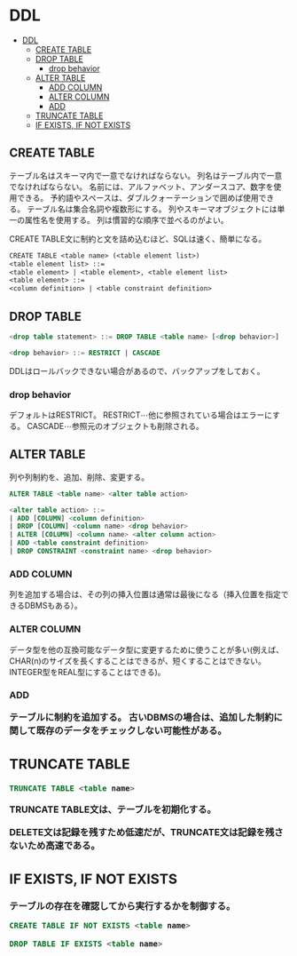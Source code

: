 # DDL

- [DDL](#ddl)
  - [CREATE TABLE](#create-table)
  - [DROP TABLE](#drop-table)
    - [drop behavior](#drop-behavior)
  - [ALTER TABLE](#alter-table)
    - [ADD COLUMN](#add-column)
    - [ALTER COLUMN](#alter-column)
    - [ADD](#add-)
  - [TRUNCATE TABLE](#truncate-table)
  - [IF EXISTS, IF NOT EXISTS](#if-exists-if-not-exists)

## CREATE TABLE

テーブル名はスキーマ内で一意でなければならない。
列名はテーブル内で一意でなければならない。
名前には、アルファベット、アンダースコア、数字を使用できる。
予約語やスペースは、ダブルクォーテーションで囲めば使用できる。
テーブル名は集合名詞や複数形にする。
列やスキーマオブジェクトには単一の属性名を使用する。
列は慣習的な順序で並べるのがよい。

CREATE TABLE文に制約と文を詰め込むほど、SQLは速く、簡単になる。

```txt
CREATE TABLE <table name> (<table element list>)
<table element list> ::=
<table element> | <table element>, <table element list>
<table element> ::=
<column definition> | <table constraint definition>
```

## DROP TABLE

```sql
<drop table statement> ::= DROP TABLE <table name> [<drop behavior>]

<drop behavior> ::= RESTRICT | CASCADE
```

DDLはロールバックできない場合があるので、バックアップをしておく。

### drop behavior

デフォルトはRESTRICT。
RESTRICT⋯他に参照されている場合はエラーにする。
CASCADE⋯参照元のオブジェクトも削除される。

## ALTER TABLE

列や列制約を、追加、削除、変更する。

```sql
ALTER TABLE <table name> <alter table action>

<alter table action> ::=
| ADD [COLUMN] <column definition>
| DROP [COLUMN] <column name> <drop behavior>
| ALTER [COLUMN] <column name> <alter column action>
| ADD <table constraint definition>
| DROP CONSTRAINT <constraint name> <drop behavior>
```

### ADD COLUMN

列を追加する場合は、その列の挿入位置は通常は最後になる（挿入位置を指定できるDBMSもある）。

### ALTER COLUMN

データ型を他の互換可能なデータ型に変更するために使うことが多い(例えば、CHAR(n)のサイズを長くすることはできるが、短くすることはできない。INTEGER型をREAL型にすることはできる)。

### ADD <table constraint definition>

テーブルに制約を追加する。
古いDBMSの場合は、追加した制約に関して既存のデータをチェックしない可能性がある。

## TRUNCATE TABLE

```sql
TRUNCATE TABLE <table name>
```

TRUNCATE TABLE文は、テーブルを初期化する。

DELETE文は記録を残すため低速だが、TRUNCATE文は記録を残さないため高速である。

## IF EXISTS, IF NOT EXISTS

テーブルの存在を確認してから実行するかを制御する。

```sql
CREATE TABLE IF NOT EXISTS <table name>

DROP TABLE IF EXISTS <table name>
```
